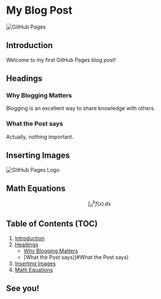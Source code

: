 # My Blog Post

![GitHub Pages](images/github_pages.jpg)

## Introduction

Welcome to my first GitHub Pages blog post! 

## Headings

### Why Blogging Matters

Blogging is an excellent way to share knowledge with others.

### What the Post says

Actually, nothing important.

## Inserting Images

![GitHub Pages Logo](images/github_pages_logo.png)

## Math Equations

$$
\int_{a}^{b} f(x) \, dx
$$

## Table of Contents (TOC)

1. [Introduction](#introduction)
2. [Headings](#headings)
    - [Why Blogging Matters](#why-blogging-matters)
    - [What the Post says](#What the Post says)
3. [Inserting Images](#inserting-images)
4. [Math Equations](#math-equations)

## See you!

